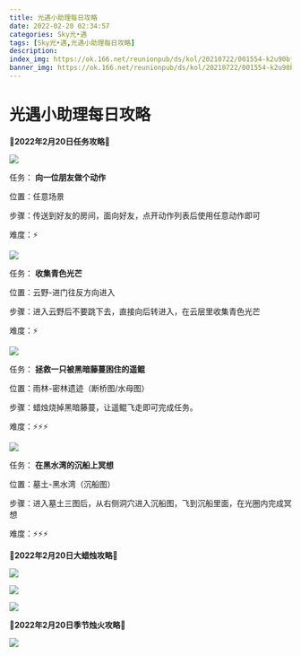```yaml
---
title: 光遇小助理每日攻略
date: 2022-02-20 02:34:57
categories: Sky光•遇
tags: [Sky光•遇,光遇小助理每日攻略]
description: 
index_img: https://ok.166.net/reunionpub/ds/kol/20210722/001554-k2u90bj7ay.png?imageView&thumbnail=600x0&type=jpg
banner_img: https://ok.166.net/reunionpub/ds/kol/20210722/001554-k2u90bj7ay.png?imageView&thumbnail=600x0&type=jpg
---
```

# 光遇小助理每日攻略
**🌊2022年2月20日任务攻略🌊**

![](https://ok.166.net/reunionpub/ds/kol/20220220/010442-rmi31eq4n2.png)

任务： **向一位朋友做个动作**

位置：任意场景

步骤：传送到好友的房间，面向好友，点开动作列表后使用任意动作即可

难度：⚡

![](https://ok.166.net/reunionpub/ds/kol/20220220/010513-9uhvs0yfg7.png)

任务： **收集青色光芒**

位置：云野-进门往反方向进入

步骤：进入云野后不要跳下去，直接向后转进入，在云层里收集青色光芒

难度：⚡

![](https://ok.166.net/reunionpub/ds/kol/20220220/010549-b4oycsrgjq.png)

任务： **拯救一只被黑暗藤蔓困住的遥鲲**

位置：雨林-密林遗迹（断桥图/水母图）

步骤：蜡烛烧掉黑暗藤蔓，让遥鲲飞走即可完成任务。

难度：⚡⚡⚡

![](https://ok.166.net/reunionpub/ds/kol/20220220/010613-tm5yr8sbn0.png)

任务： **在黑水湾的沉船上冥想**

位置：墓土-黑水湾（沉船图）

步骤：进入墓土三图后，从右侧洞穴进入沉船图，飞到沉船里面，在光圈内完成冥想

难度：⚡⚡⚡

 **🌊2022年2月20日大蜡烛攻略🌊**

![](https://ok.166.net/reunionpub/ds/kol/20220220/010706-0jlpbhty62.png)

![](https://ok.166.net/reunionpub/ds/kol/20220220/011034-23dqmgknp1.png)

![](https://ok.166.net/reunionpub/ds/kol/20220220/010859-n7bjoskqyi.png)

  

 **🌊2022年2月20日季节烛火攻略🌊**

![](https://ok.166.net/reunionpub/ds/kol/20220220/011151-wl6eq1funy.png)

  

  

  


